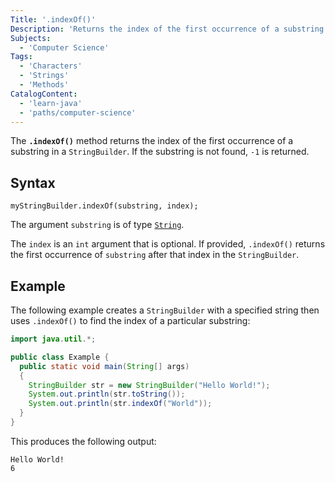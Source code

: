 ```yaml
---
Title: '.indexOf()'
Description: 'Returns the index of the first occurrence of a substring in the StringBuilder or -1 if none are found.'
Subjects:
  - 'Computer Science'
Tags:
  - 'Characters'
  - 'Strings'
  - 'Methods'
CatalogContent:
  - 'learn-java'
  - 'paths/computer-science'
---
```


The **`.indexOf()`** method returns the index of the first occurrence of a substring in a `StringBuilder`. If the substring is not found, `-1` is returned.

## Syntax

```pseudo
myStringBuilder.indexOf(substring, index);
```

The argument `substring` is of type [`String`](https://www.codecademy.com/resources/docs/java/strings).

The `index` is an `int` argument that is optional. If provided, `.indexOf()` returns the first occurrence of `substring` after that index in the `StringBuilder`.

## Example

The following example creates a `StringBuilder` with a specified string then uses `.indexOf()` to find the index of a particular substring:

```java
import java.util.*;

public class Example {
  public static void main(String[] args)
  {
    StringBuilder str = new StringBuilder("Hello World!");
    System.out.println(str.toString());
    System.out.println(str.indexOf("World"));
  }
}
```

This produces the following output:

```shell
Hello World!
6
```

